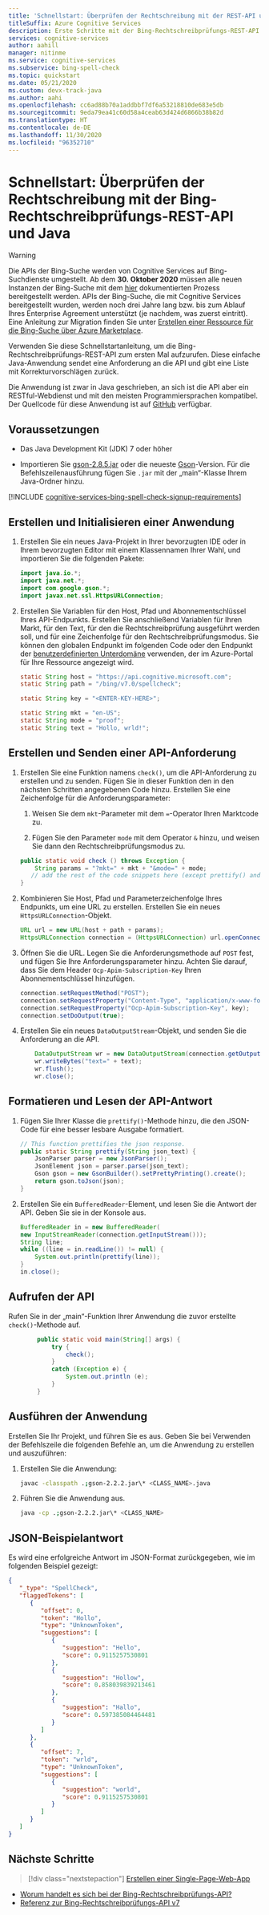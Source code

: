 ```yaml
---
title: 'Schnellstart: Überprüfen der Rechtschreibung mit der REST-API und Java – Bing-Rechtschreibprüfung'
titleSuffix: Azure Cognitive Services
description: Erste Schritte mit der Bing-Rechtschreibprüfungs-REST-API und Java zum Überprüfen von Rechtschreibung und Grammatik.
services: cognitive-services
author: aahill
manager: nitinme
ms.service: cognitive-services
ms.subservice: bing-spell-check
ms.topic: quickstart
ms.date: 05/21/2020
ms.custom: devx-track-java
ms.author: aahi
ms.openlocfilehash: cc6ad88b70a1addbbf7df6a53218810de683e5db
ms.sourcegitcommit: 9eda79ea41c60d58a4ceab63d424d6866b38b82d
ms.translationtype: HT
ms.contentlocale: de-DE
ms.lasthandoff: 11/30/2020
ms.locfileid: "96352710"
---
```

# <a name="quickstart-check-spelling-with-the-bing-spell-check-rest-api-and-java"></a>Schnellstart: Überprüfen der Rechtschreibung mit der Bing-Rechtschreibprüfungs-REST-API und Java

> [!WARNING]
> Die APIs der Bing-Suche werden von Cognitive Services auf Bing-Suchdienste umgestellt. Ab dem **30. Oktober 2020** müssen alle neuen Instanzen der Bing-Suche mit dem [hier](/bing/search-apis/bing-web-search/create-bing-search-service-resource) dokumentierten Prozess bereitgestellt werden.
> APIs der Bing-Suche, die mit Cognitive Services bereitgestellt wurden, werden noch drei Jahre lang bzw. bis zum Ablauf Ihres Enterprise Agreement unterstützt (je nachdem, was zuerst eintritt).
> Eine Anleitung zur Migration finden Sie unter [Erstellen einer Ressource für die Bing-Suche über Azure Marketplace](/bing/search-apis/bing-web-search/create-bing-search-service-resource).

Verwenden Sie diese Schnellstartanleitung, um die Bing-Rechtschreibprüfungs-REST-API zum ersten Mal aufzurufen. Diese einfache Java-Anwendung sendet eine Anforderung an die API und gibt eine Liste mit Korrekturvorschlägen zurück. 

Die Anwendung ist zwar in Java geschrieben, an sich ist die API aber ein RESTful-Webdienst und mit den meisten Programmiersprachen kompatibel. Der Quellcode für diese Anwendung ist auf [GitHub](https://github.com/Azure-Samples/cognitive-services-REST-api-samples/blob/master/java/Search/BingSpellCheck.java) verfügbar.

## <a name="prerequisites"></a>Voraussetzungen

* Das Java Development Kit (JDK) 7 oder höher

* Importieren Sie [gson-2.8.5.jar](https://libraries.io/maven/com.google.code.gson%3Agson) oder die neueste [Gson](https://github.com/google/gson)-Version. Für die Befehlszeilenausführung fügen Sie `.jar` mit der „main“-Klasse Ihrem Java-Ordner hinzu.

[!INCLUDE [cognitive-services-bing-spell-check-signup-requirements](../../../../includes/cognitive-services-bing-spell-check-signup-requirements.md)]

## <a name="create-and-initialize-an-application"></a>Erstellen und Initialisieren einer Anwendung

1. Erstellen Sie ein neues Java-Projekt in Ihrer bevorzugten IDE oder in Ihrem bevorzugten Editor mit einem Klassennamen Ihrer Wahl, und importieren Sie die folgenden Pakete:

    ```java
    import java.io.*;
    import java.net.*;
    import com.google.gson.*;
    import javax.net.ssl.HttpsURLConnection;
    ```

2. Erstellen Sie Variablen für den Host, Pfad und Abonnementschlüssel Ihres API-Endpunkts. Erstellen Sie anschließend Variablen für Ihren Markt, für den Text, für den die Rechtschreibprüfung ausgeführt werden soll, und für eine Zeichenfolge für den Rechtschreibprüfungsmodus. Sie können den globalen Endpunkt im folgenden Code oder den Endpunkt der [benutzerdefinierten Unterdomäne](../../../cognitive-services/cognitive-services-custom-subdomains.md) verwenden, der im Azure-Portal für Ihre Ressource angezeigt wird.

    ```java
    static String host = "https://api.cognitive.microsoft.com";
    static String path = "/bing/v7.0/spellcheck";

    static String key = "<ENTER-KEY-HERE>";

    static String mkt = "en-US";
    static String mode = "proof";
    static String text = "Hollo, wrld!";
    ```

## <a name="create-and-send-an-api-request"></a>Erstellen und Senden einer API-Anforderung

1. Erstellen Sie eine Funktion namens `check()`, um die API-Anforderung zu erstellen und zu senden. Fügen Sie in dieser Funktion den in den nächsten Schritten angegebenen Code hinzu. Erstellen Sie eine Zeichenfolge für die Anforderungsparameter:

   1. Weisen Sie dem `mkt`-Parameter mit dem `=`-Operator Ihren Marktcode zu. 

   1. Fügen Sie den Parameter `mode` mit dem Operator `&` hinzu, und weisen Sie dann den Rechtschreibprüfungsmodus zu. 

   ```java
   public static void check () throws Exception {
       String params = "?mkt=" + mkt + "&mode=" + mode;
      // add the rest of the code snippets here (except prettify() and main())...
   }
   ```

2. Kombinieren Sie Host, Pfad und Parameterzeichenfolge Ihres Endpunkts, um eine URL zu erstellen. Erstellen Sie ein neues `HttpsURLConnection`-Objekt.

    ```java
    URL url = new URL(host + path + params);
    HttpsURLConnection connection = (HttpsURLConnection) url.openConnection();
    ```

3. Öffnen Sie die URL. Legen Sie die Anforderungsmethode auf `POST` fest, und fügen Sie Ihre Anforderungsparameter hinzu. Achten Sie darauf, dass Sie dem Header `Ocp-Apim-Subscription-Key` Ihren Abonnementschlüssel hinzufügen.

    ```java
    connection.setRequestMethod("POST");
    connection.setRequestProperty("Content-Type", "application/x-www-form-urlencoded");
    connection.setRequestProperty("Ocp-Apim-Subscription-Key", key);
    connection.setDoOutput(true);
    ```

4. Erstellen Sie ein neues `DataOutputStream`-Objekt, und senden Sie die Anforderung an die API.

    ```java
        DataOutputStream wr = new DataOutputStream(connection.getOutputStream());
        wr.writeBytes("text=" + text);
        wr.flush();
        wr.close();
    ```

## <a name="format-and-read-the-api-response"></a>Formatieren und Lesen der API-Antwort

1. Fügen Sie Ihrer Klasse die `prettify()`-Methode hinzu, die den JSON-Code für eine besser lesbare Ausgabe formatiert.

    ``` java
    // This function prettifies the json response.
    public static String prettify(String json_text) {
        JsonParser parser = new JsonParser();
        JsonElement json = parser.parse(json_text);
        Gson gson = new GsonBuilder().setPrettyPrinting().create();
        return gson.toJson(json);
    }
    ```

1. Erstellen Sie ein `BufferedReader`-Element, und lesen Sie die Antwort der API. Geben Sie sie in der Konsole aus.
    
    ```java
    BufferedReader in = new BufferedReader(
    new InputStreamReader(connection.getInputStream()));
    String line;
    while ((line = in.readLine()) != null) {
        System.out.println(prettify(line));
    }
    in.close();
    ```

## <a name="call-the-api"></a>Aufrufen der API

Rufen Sie in der „main“-Funktion Ihrer Anwendung die zuvor erstellte `check()`-Methode auf.
```java
        public static void main(String[] args) {
            try {
                check();
            }
            catch (Exception e) {
                System.out.println (e);
            }
        }
```

## <a name="run-the-application"></a>Ausführen der Anwendung

Erstellen Sie Ihr Projekt, und führen Sie es aus. Geben Sie bei Verwenden der Befehlszeile die folgenden Befehle an, um die Anwendung zu erstellen und auszuführen:

1. Erstellen Sie die Anwendung:

   ```bash
   javac -classpath .;gson-2.2.2.jar\* <CLASS_NAME>.java
   ```

2. Führen Sie die Anwendung aus.

   ```bash
   java -cp .;gson-2.2.2.jar\* <CLASS_NAME>
   ```

## <a name="example-json-response"></a>JSON-Beispielantwort

Es wird eine erfolgreiche Antwort im JSON-Format zurückgegeben, wie im folgenden Beispiel gezeigt:

```json
{
   "_type": "SpellCheck",
   "flaggedTokens": [
      {
         "offset": 0,
         "token": "Hollo",
         "type": "UnknownToken",
         "suggestions": [
            {
               "suggestion": "Hello",
               "score": 0.9115257530801
            },
            {
               "suggestion": "Hollow",
               "score": 0.858039839213461
            },
            {
               "suggestion": "Hallo",
               "score": 0.597385084464481
            }
         ]
      },
      {
         "offset": 7,
         "token": "wrld",
         "type": "UnknownToken",
         "suggestions": [
            {
               "suggestion": "world",
               "score": 0.9115257530801
            }
         ]
      }
   ]
}
```

## <a name="next-steps"></a>Nächste Schritte

> [!div class="nextstepaction"]
> [Erstellen einer Single-Page-Web-App](../tutorials/spellcheck.md)

- [Worum handelt es sich bei der Bing-Rechtschreibprüfungs-API?](../overview.md)
- [Referenz zur Bing-Rechtschreibprüfungs-API v7](/rest/api/cognitiveservices-bingsearch/bing-spell-check-api-v7-reference)
